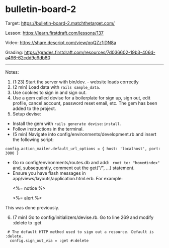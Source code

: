 # bulletin-board-2

Target: https://bulletin-board-2.matchthetarget.com/

Lesson: https://learn.firstdraft.com/lessons/137

Video: https://share.descript.com/view/qpQZz1iDN8a

Grading: https://grades.firstdraft.com/resources/7d036602-19b3-406d-a496-62cdd9c9db80

<hr>

Notes:

1. (1:23) Start the server with bin/dev. - website loads correctly
2. (2 min) Load data with `rails sample_data`. 
3. Use cookies to sign in and sign out.
4. Use a gem called devise for a boilerplate for sign up, sign out, edit profile, cancel account, password reset email, etc. The gem has been added to the project.
5. Setup devise:
- Install the gem with `rails generate devise:install`.
- Follow instructions in the terminal.
- (5 min) Navigate into config/environments/development.rb and insert the following script:
```
config.action_mailer.default_url_options = { host: 'localhost', port: 3000 }
```
- Go ro config/environments/routes.db and add: ` root to: "home#index"` and, subsequently, comment out the get("/", ...) statement.
- Ensure you have flash messages in app/views/layouts/application.html.erb.
     For example:
       <p class="notice"><%= notice %></p>
       <p class="alert"><%= alert %></p>

This was done previously.

6. (7 min) Go to config/initializers/devise.rb. Go to line 269 and modify :delete to :get

```
 # The default HTTP method used to sign out a resource. Default is :delete.
  config.sign_out_via = :get #:delete
```

 